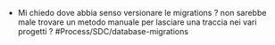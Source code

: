 - Mi chiedo dove abbia senso versionare le migrations ? non sarebbe male trovare un metodo manuale per lasciare una traccia nei vari progetti ? #Process/SDC/database-migrations